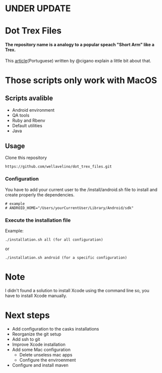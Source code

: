 # UNDER UPDATE

# Dot Trex Files

#### The repository name is a analogy to a popular speach "Short Arm" like a Trex.

This [article](https://codingcraft.com.br/2016/09/23/o-famigerado-t-rex-profissional)(Portuguese) written by @cigano explain a little bit about that.


# Those scripts only work with MacOS


## Scripts avalible

* Android environment
* QA tools
* Ruby and Rbenv
* Default utilities
* Java 


## Usage

Clone this repository

```
https://github.com/wellavelino/dot_trex_files.git
```

### Configuration

You have to add your current user to the /install/android.sh file to install and create properly the
dependencies.

```
# example
# ANDROID_HOME="/Users/yourCurrentUser/Library/Android/sdk"
```

### Execute the installation file

Example:

````
./installation.sh all (for all configuration)

````

or 

````
./installation.sh android (for a specific configuration)
````

# Note
I didn't found a solution to install Xcode using the command line so, you have to install
Xcode manually.


# Next steps

- Add configuration to the casks installations
- Reorganize the git setup
- Add ssh to git
- Improve Xcode installation 
- Add some Mac configuration
  - Delete unseless mac apps
  - Configure the enviroenment 
- Configure and install maven

